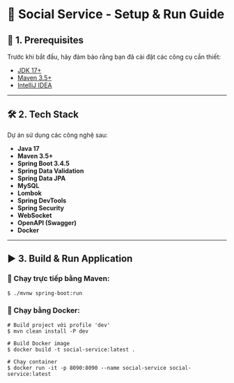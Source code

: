 # 🚀 Social Service - Setup & Run Guide

## 📌 1. Prerequisites

Trước khi bắt đầu, hãy đảm bảo rằng bạn đã cài đặt các công cụ cần thiết:

- [JDK 17+](https://www.oracle.com/vn/java/technologies/downloads/)
- [Maven 3.5+](https://maven.apache.org/download.cgi)
- [IntelliJ IDEA](https://www.jetbrains.com/idea/download/)

---

## 🛠️ 2. Tech Stack

Dự án sử dụng các công nghệ sau:

- **Java 17**
- **Maven 3.5+**
- **Spring Boot 3.4.5**
- **Spring Data Validation**
- **Spring Data JPA**
- **MySQL**
- **Lombok**
- **Spring DevTools**
- **Spring Security**
- **WebSocket**
- **OpenAPI (Swagger)**
- **Docker**

---

## ▶️ 3. Build & Run Application

### 🔧 Chạy trực tiếp bằng Maven:

```
$ ./mvnw spring-boot:run
```

### 🐳 Chạy bằng Docker:

```
# Build project với profile 'dev'
$ mvn clean install -P dev

# Build Docker image
$ docker build -t social-service:latest .

# Chạy container
$ docker run -it -p 8090:8090 --name social-service social-service:latest
```
